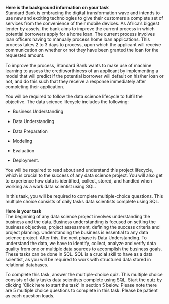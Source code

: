 **Here is the background information on your task**<br>
Standard Bank is embracing the digital transformation wave and intends to use new and exciting technologies to give their customers a complete set 
of services from the convenience of their mobile devices.
As Africa’s biggest lender by assets, the bank aims to improve the current process in which potential borrowers apply for a home loan. 
The current process involves loan officers having to manually process home loan applications. This process takes 2 to 3 days to process, 
upon which the applicant will receive communication on whether or not they have been granted the loan for the requested amount.

To improve the process, Standard Bank wants to make use of machine learning to assess the creditworthiness of an applicant by implementing a 
model that will predict if the potential borrower will default on his/her loan or not, and do this such that they receive a response immediately 
after completing their application.

You will be required to follow the data science lifecycle to fulfil the objective. The data science lifecycle includes the following:

- Business Understanding

- Data Understanding

- Data Preparation

- Modeling

- Evaluation

- Deployment.

You will be required to read about and understand this project lifecycle, which is crucial to the success of any data science project. 
You will also get to experience how data is identified, collect, stored, and handled when working as a work data scientist using SQL.

In this task, you will be required to complete multiple-choice questions. This multiple choice consists of daily tasks data scientists complete using SQL.

**Here is your task**<br>
The beginning of any data science project involves understanding the business and the data. Business understanding is focused on setting the 
business objectives, project assessment, defining the success criteria and project planning. Understanding the business is essential to any 
data science project. After this, the next phase is Data Understanding. To understand the data, we have to identify, collect, analyze and 
verify data quality from one or multiple data sources to accomplish the business goals. These tasks can be done in SQL. SQL is a crucial skill 
to have as a data scientist, as you will be required to work with structured data stored in relational databases.

To complete this task, answer the multiple-choice quiz. This multiple choice consists of daily tasks data scientists complete using SQL. 
Start the quiz by clicking 'Click here to start the task' in section 5 below. Please note there are 5 multiple choice questions to complete in this task. 
Please be patient as each question loads.

